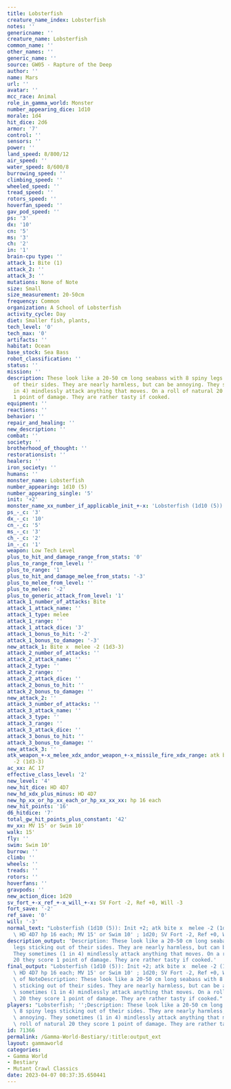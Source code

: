 ```yaml
---
title: Lobsterfish
creature_name_index: Lobsterfish
notes: ''
genericname: ''
creature_name: Lobsterfish
common_name: ''
other_names: ''
generic_name: ''
source: GW05 - Rapture of the Deep
author: ''
name: Mars
url: ''
avatar: ''
mcc_race: Animal
role_in_gamma_world: Monster
number_appearing_dice: 1d10
morale: 1d4
hit_dice: 2d6
armor: '7'
control: ''
sensors: ''
power: ''
land_speed: 8/800/12
air_speed: ''
water_speed: 8/600/8
burrowing_speed: ''
climbing_speed: ''
wheeled_speed: ''
tread_speed: ''
rotors_speed: ''
hoverfan_speed: ''
gav_pod_speed: ''
ps: '3'
dx: '10'
cn: '5'
ms: '3'
ch: '2'
in: '1'
brain-cpu type: ''
attack_1: Bite (1)
attack_2: ''
attack_3: ''
mutations: None of Note
size: Small
size_measurement: 20-50cm
frequency: Common
organization: A School of Lobsterfish
activity_cycle: Day
diet: Smaller fish, plants,
tech_level: '0'
tech_max: '0'
artifacts: ''
habitat: Ocean
base_stock: Sea Bass
robot_classification: ''
status: ''
mission: ''
description: These look like a 20-50 cm long seabass with 8 spiny legs sticking out
  of their sides. They are nearly harmless, but can be annoying. They sometimes (1
  in 4) mindlessly attack anything that moves. On a roll of natural 20 they score
  1 point of damage. They are rather tasty if cooked.
equipment: ''
reactions: ''
behavior: ''
repair_and_healing: ''
new_description: ''
combat: ''
society: ''
brotherhood_of_thought: ''
restorationsist: ''
healers: ''
iron_society: ''
humans: ''
monster_name: Lobsterfish
number_appearing: 1d10 (5)
number_appearing_single: '5'
init: '+2'
monster_name_xx_number_if_applicable_init_+-x: 'Lobsterfish (1d10 (5)): Init +2'
ps_-_c: '3'
dx_-_c: '10'
cn_-_c: '5'
ms_-_c: '3'
ch_-_c: '2'
in_-_c: '1'
weapon: Low Tech Level
plus_to_hit_and_damage_range_from_stats: '0'
plus_to_range_from_level: ''
plus_to_range: '1'
plus_to_hit_and_damage_melee_from_stats: '-3'
plus_to_melee_from_level: ''
plus_to_melee: '-2'
plus_to_generic_attack_from_level: '1'
attack_1_number_of_attacks: Bite
attack_1_attack_name: ''
attack_1_type: melee
attack_1_range: ''
attack_1_attack_dice: '3'
attack_1_bonus_to_hit: '-2'
attack_1_bonus_to_damage: '-3'
new_attack_1: Bite x  melee -2 (1d3-3)
attack_2_number_of_attacks: ''
attack_2_attack_name: ''
attack_2_type: ''
attack_2_range: ''
attack_2_attack_dice: ''
attack_2_bonus_to_hit: ''
attack_2_bonus_to_damage: ''
new_attack_2: ''
attack_3_number_of_attacks: ''
attack_3_attack_name: ''
attack_3_type: ''
attack_3_range: ''
attack_3_attack_dice: ''
attack_3_bonus_to_hit: ''
attack_3_bonus_to_damage: ''
new_attack_3: ''
atk_weapon_+-x_melee_xdx_andor_weapon_+-x_missile_fire_xdx_range: atk bite x  melee
  -2 (1d3-3)
ac_xx: AC 17
effective_class_level: '2'
new_level: '4'
new_hit_dice: HD 4D7
new_hd_xdx_plus_minus: HD 4D7
new_hp_xx_or_hp_xx_each_or_hp_xx_xx_xx: hp 16 each
new_hit_points: '16'
d6_hitdice: '7'
total_gw_hit_points_plus_constant: '42'
mv_xx: MV 15' or Swim 10'
walk: 15'
fly: ''
swim: Swim 10'
burrow: ''
climb: ''
wheels: ''
treads: ''
rotors: ''
hoverfans: ''
gravpods: ''
new_action_dice: 1d20
sv_fort_+-x_ref_+-x_will_+-x: SV Fort -2, Ref +0, Will -3
fort_save: '-2'
ref_save: '0'
will: '-3'
normal_text: "Lobsterfish (1d10 (5)): Init +2; atk bite x  melee -2 (1d3-3); AC 17;\
  \ HD 4D7 hp 16 each; MV 15' or Swim 10' ; 1d20; SV Fort -2, Ref +0, Will -3"
description_output: 'Description: These look like a 20-50 cm long seabass with 8 spiny
  legs sticking out of their sides. They are nearly harmless, but can be annoying.
  They sometimes (1 in 4) mindlessly attack anything that moves. On a roll of natural
  20 they score 1 point of damage. They are rather tasty if cooked.'
final_output: "Lobsterfish (1d10 (5)): Init +2; atk bite x  melee -2 (1d3-3); AC 17;\
  \ HD 4D7 hp 16 each; MV 15' or Swim 10' ; 1d20; SV Fort -2, Ref +0, Will -3None\
  \ of NoteDescription: These look like a 20-50 cm long seabass with 8 spiny legs\
  \ sticking out of their sides. They are nearly harmless, but can be annoying. They\
  \ sometimes (1 in 4) mindlessly attack anything that moves. On a roll of natural\
  \ 20 they score 1 point of damage. They are rather tasty if cooked."
players: "Lobsterfish; '';Description: These look like a 20-50 cm long seabass with\
  \ 8 spiny legs sticking out of their sides. They are nearly harmless, but can be\
  \ annoying. They sometimes (1 in 4) mindlessly attack anything that moves. On a\
  \ roll of natural 20 they score 1 point of damage. They are rather tasty if cooked.|"
id: 71366
permalink: /Gamma-World-Bestiary/:title:output_ext
layout: gammaworld
categories:
- Gamma World
- Bestiary
- Mutant Crawl Classics
date: 2023-04-07 08:37:35.650441
---
```

